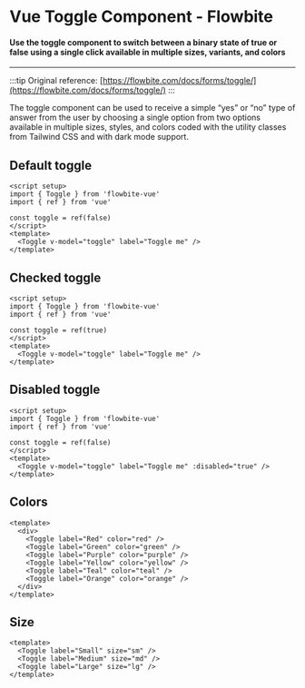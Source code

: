 <script setup>
  import DefaultToggle from './toggle/examples/DefaultToggle.vue'
  import CheckedToggle from './toggle/examples/CheckedToggle.vue'
  import DisabledToggle from './toggle/examples/DisabledToggle.vue'
  import ColorsToggle from './toggle/examples/ColorsToggle.vue'
  import SizeToggle from './toggle/examples/SizeToggle.vue'
</script>

# Vue Toggle Component - Flowbite

#### Use the toggle component to switch between a binary state of true or false using a single click available in multiple sizes, variants, and colors

---

:::tip
Original reference: [https://flowbite.com/docs/forms/toggle/](https://flowbite.com/docs/forms/toggle/)
:::

The toggle component can be used to receive a simple “yes” or “no” type of answer from the user by choosing a single option from two options available in multiple sizes, styles, and colors coded with the utility classes from Tailwind CSS and with dark mode support.

## Default toggle
```vue
<script setup>
import { Toggle } from 'flowbite-vue'
import { ref } from 'vue'

const toggle = ref(false)
</script>
<template>
  <Toggle v-model="toggle" label="Toggle me" />
</template>
```

<DefaultToggle />

## Checked toggle
```vue
<script setup>
import { Toggle } from 'flowbite-vue'
import { ref } from 'vue'

const toggle = ref(true)
</script>
<template>
  <Toggle v-model="toggle" label="Toggle me" />
</template>
```

<CheckedToggle />

## Disabled toggle
```vue
<script setup>
import { Toggle } from 'flowbite-vue'
import { ref } from 'vue'

const toggle = ref(false)
</script>
<template>
  <Toggle v-model="toggle" label="Toggle me" :disabled="true" />
</template>
```

<DisabledToggle />

## Colors
```vue
<template>
  <div>
    <Toggle label="Red" color="red" />
    <Toggle label="Green" color="green" />
    <Toggle label="Purple" color="purple" />
    <Toggle label="Yellow" color="yellow" />
    <Toggle label="Teal" color="teal" />
    <Toggle label="Orange" color="orange" />
  </div>
</template>
```

<ColorsToggle />

## Size
```vue
<template>
  <Toggle label="Small" size="sm" />
  <Toggle label="Medium" size="md" />
  <Toggle label="Large" size="lg" />
</template>
```

<SizeToggle />
